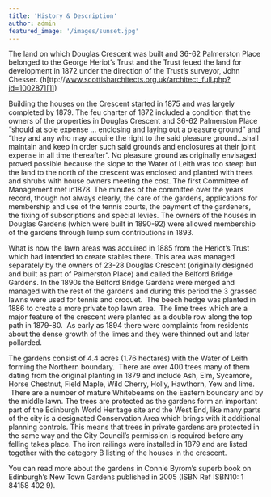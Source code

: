 ```yaml
---
title: 'History & Description'
author: admin
featured_image: '/images/sunset.jpg'
---
```

The land on which Douglas Crescent was built and 36-62 Palmerston Place belonged to the George Heriot&#8217;s Trust and the Trust feued the land for development in 1872 under the direction of the Trust&#8217;s surveyor, John Chesser. (h[ttp://www.scottisharchitects.org.uk/architect_full.php?id=100287][1])

Building the houses on the Crescent started in 1875 and was largely completed by 1879. The feu charter of 1872 included a condition that the owners of the properties in Douglas Crescent and 36-62 Palmerston Place &#8220;should at sole expense &#8230; enclosing and laying out a pleasure ground&#8221; and &#8220;they and any who may acquire the right to the said pleasure ground&#8230;shall maintain and keep in order such said grounds and enclosures at their joint expense in all time thereafter&#8221;. No pleasure ground as originally envisaged proved possible because the slope to the Water of Leith was too steep but the land to the north of the crescent was enclosed and planted with trees and shrubs with house owners meeting the cost. The first Committee of Management met in1878. The minutes of the committee over the years record, though not always clearly, the care of the gardens, applications for membership and use of the tennis courts, the payment of the gardeners, the fixing of subscriptions and special levies. The owners of the houses in Douglas Gardens (which were built in 1890-92) were allowed membership of the gardens through lump sum contributions in 1893.

What is now the lawn areas was acquired in 1885 from the Heriot&#8217;s Trust which had intended to create stables there. This area was managed separately by the owners of 23-28 Douglas Crescent (originally designed and built as part of Palmerston Place) and called the Belford Bridge Gardens. In the 1890s the Belford Bridge Gardens were merged and managed with the rest of the gardens and during this period the 3 grassed lawns were used for tennis and croquet.  The beech hedge was planted in 1886 to create a more private top lawn area.  The lime trees which are a major feature of the crescent were planted as a double row along the top path in 1879-80.  As early as 1894 there were complaints from residents about the dense growth of the limes and they were thinned out and later pollarded.

The gardens consist of 4.4 acres (1.76 hectares) with the Water of Leith forming the Northern boundary.  There are over 400 trees many of them dating from the original planting in 1879 and include Ash, Elm, Sycamore, Horse Chestnut, Field Maple, Wild Cherry, Holly, Hawthorn, Yew and lime.  There are a number of mature Whitebeams on the Eastern boundary and by the middle lawn. The trees are protected as the gardens form an important part of the Edinburgh World Heritage site and the West End, like many parts of the city is a designated Conservation Area which brings with it additional planning controls. This means that trees in private gardens are protected in the same way and the City Council&#8217;s permission is required before any felling takes place. The iron railings were installed in 1879 and are listed together with the category B listing of the houses in the crescent.

You can read more about the gardens in Connie Byrom&#8217;s superb book on Edinburgh&#8217;s New Town Gardens published in 2005 (ISBN Ref ISBN10: 1 84158 402 9).


 [1]: http://www.scottisharchitects.org.uk/architect_full.php?id=100287